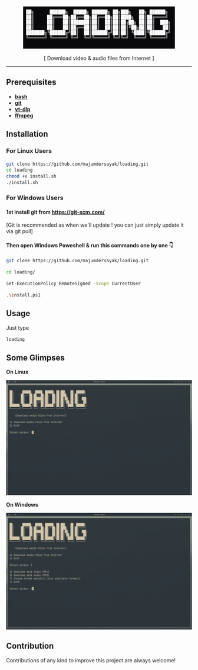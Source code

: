 <div align="center">

![banner](assets/ascii-art-text.png)
<p>[ Download video & audio files from Internet ]</p>

---
</div>

## Prerequisites
- [**bash**](https://www.gnu.org/software/bash/) 
- [**git**]()
- [**yt-dlp**](https://github.com/yt-dlp/yt-dlp)
- [**ffmpeg**](https://ffmpeg.org/)

## Installation
### For Linux Users
```bash
git clone https://github.com/majumdersayak/loading.git
cd loading
chmod +x install.sh
./install.sh
```
### For Windows Users

#### 1st install git from <a href="https://git-scm.com/ target=_blank">https://git-scm.com/</a>

<p>[Git is recommended as when we'll update ! you can just simply update it via git pull]</p>

#### Then open Windows Poweshell & run this commands one by one 👇

```bash
git clone https://github.com/majumdersayak/loading.git
```
```bash
cd loading/
```
```bash
Set-ExecutionPolicy RemoteSigned -Scope CurrentUser
```
```bash
.\install.ps1
```
## Usage

Just type
```bash
loading
```
## Some Glimpses

<b>On Linux </b>
<div align="center">

![terminal-photo](assets/image.png)

</div>
<b>On Windows</b>
<div align="center">

![powershell-photo](assets/image1.png)

</div>

## Contribution

Contributions of any kind to improve this project are always welcome!
